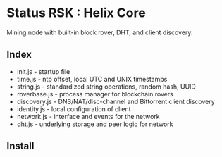 # Status RSK : Helix Core
Mining node with built-in block rover, DHT, and client discovery. 

## Index
* init.js - startup file
* time.js - ntp offset, local UTC and UNIX timestamps
* string.js - standardized string operations, random hash, UUID
* roverbase.js - process manager for blockchain rovers 
* discovery.js - DNS/NAT/disc-channel and Bittorrent client discovery
* identity.js - local configuration of client
* network.js - interface and events for the network
* dht.js - underlying storage and peer logic for network 

## Install


